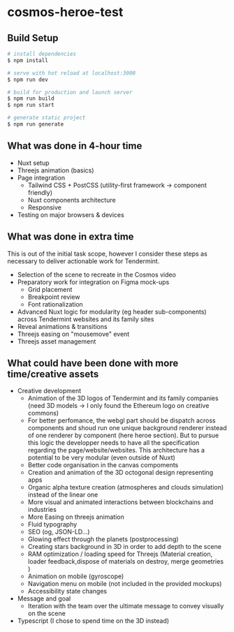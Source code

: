 # cosmos-heroe-test

## Build Setup

```bash
# install dependencies
$ npm install

# serve with hot reload at localhost:3000
$ npm run dev

# build for production and launch server
$ npm run build
$ npm run start

# generate static project
$ npm run generate
```

## What was done in 4-hour time

- Nuxt setup
- Threejs animation (basics)
- Page integration
    - Tailwind CSS + PostCSS (utility-first framework -> component friendly)
    - Nuxt components architecture
    - Responsive
- Testing on major browsers & devices

## What was done in extra time

This is out of the initial task scope, however I consider these steps as necessary to deliver actionable work for Tendermint.

- Selection of the scene to recreate in the Cosmos video
- Preparatory work for integration on Figma mock-ups
    - Grid placement
    - Breakpoint review
    - Font rationalization
- Advanced Nuxt logic for modularity (eg header sub-components) across Tendermint websites and its family sites
- Reveal animations & transitions
- Threejs easing on "mousemove" event
- Threejs asset management

## What could have been done with more time/creative assets

- Creative development
    - Animation of the 3D logos of Tendermint and its family companies (need 3D models -> I only found the Ethereum logo on creative commons)
    - For better perfomance, the webgl part should be dispatch across components and shoud run one unique background renderer instead of one renderer by component (here heroe section). But to pursue this logic the developper needs to have all the specification regarding the page/website/websites. This architecture has a potential to be very modular (even outside of Nuxt)
    - Better code organisation in the canvas compoments
    - Creation and animation of the 3D octogonal design representing apps
    - Organic alpha texture creation (atmospheres and clouds simulation) instead of the linear one
    - More visual and animated interactions between blockchains and industries
    - More Easing on threejs animation
    - Fluid typography
    - SEO (og, JSON-LD...)
    - Glowing effect through the planets (postprocessing)
    - Creating stars background in 3D in order to add depth to the scene
    - RAM optimization / loading speed for Threejs (Material creation, loader feedback,dispose of materials on destroy, merge geometries )
    - Animation on mobile (gyroscope)
    - Navigation menu on mobile (not included in the provided mockups)
    - Accessibility state changes
- Message and goal
    - Iteration with the team over the ultimate message to convey visually on the scene
- Typescript (I chose to spend time on the 3D instead)
